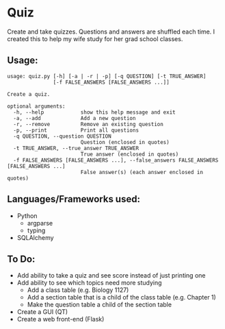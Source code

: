 # Quiz
Create and take quizzes. Questions and answers are shuffled each time. I created this to help my wife study for her grad school classes.

## Usage:
```
usage: quiz.py [-h] [-a | -r | -p] [-q QUESTION] [-t TRUE_ANSWER]
               [-f FALSE_ANSWERS [FALSE_ANSWERS ...]]

Create a quiz.

optional arguments:
  -h, --help            show this help message and exit
  -a, --add             Add a new question
  -r, --remove          Remove an existing question
  -p, --print           Print all questions
  -q QUESTION, --question QUESTION
                        Question (enclosed in quotes)
  -t TRUE_ANSWER, --true_answer TRUE_ANSWER
                        True answer (enclosed in quotes)
  -f FALSE_ANSWERS [FALSE_ANSWERS ...], --false_answers FALSE_ANSWERS [FALSE_ANSWERS ...]
                        False answer(s) (each answer enclosed in quotes)
```
## Languages/Frameworks used:
* Python
  * argparse
  * typing
* SQLAlchemy

## To Do:
* Add ability to take a quiz and see score instead of just printing one
* Add ability to see which topics need more studying
  * Add a class table (e.g. Biology 1127)
  * Add a section table that is a child of the class table (e.g. Chapter 1)
  * Make the question table a child of the section table
* Create a GUI (QT)
* Create a web front-end (Flask)
